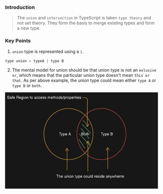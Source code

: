 ### Introduction

> The `union` and `intersection` in TypeScript is taken `type theory` and not set theory. They form the basis to merge existing types and form a new type.

### Key Points

1. `union` type is represented using a  `|`.

```js
type union = typeA | type B
```

2. The mental model for union should be that union type is not an `exlusive or`, which means that the particular union type doesn't mean `this or that`. As per above example, the union type could mean either `type A` or `type B` or `both`.

!["The Union Type"](./assets/union.png)
